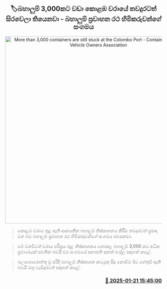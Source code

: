 <p align='center'><b><h2 align='center' title='More than 3,000 containers are still stuck at the Colombo Port - Container Transport Vehicle Owners Association'>🏷බහාලුම් 3,000කට වඩා කොළඹ වරායේ තවදුරටත් සිරවෙලා තියෙනවා - බහාලුම් ප්‍රවාහන රථ හිමිකරුවන්ගේ සංගමය</h2></b></p>
<p align='center'><img src='https://helakuru.sgp1.cdn.digitaloceanspaces.com/esana/images/lib/export[1].jpg' width='600' alt='More than 3,000 containers are still stuck at the Colombo Port - Container Transport Vehicle Owners Association'></p>

> කොළඹ වරාය තුළ ඇති ආනයනික බහාලුම් නිෂ්කාශනය කිරීම තවදුරටත් ප්‍රමාද වන බව බහාලුම් ප්‍රවාහන රථ හිමිකරුවන්ගේ සංගමය පවසනවා.

> මේ වනවිටත් වරාය පරිශ්‍රය තුළ නිෂ්කාශනය නොකළ බහාලුම් 3,000 කට අධික ප්‍රමාණයක් පවතින බවයි එම සංගමයේ සභාපති සනත් මංජුල සඳහන් කළේ.

> බලාපොරොත්තු වූ පරිදි බහාලුම් නිෂ්කාශන කටයුතු සිදු නොවීම ඊට හේතුවී ඇති බවයි ඔහු වැඩිදුරටත් සඳහන් කළේ. 



<h3 align='right'><a href='https://www.helakuru.lk/esana/p/106760/'>📅 2025-01-21 15:45:00</a></h3>
